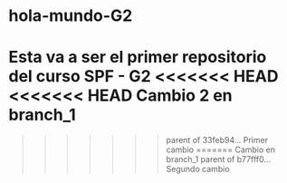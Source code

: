 # hola-mundo-G2
Esta va a ser el primer repositorio del curso SPF - G2
<<<<<<< HEAD
<<<<<<< HEAD
Cambio 2 en branch_1
=======
>>>>>>> parent of 33feb94... Primer cambio
=======
Cambio en branch_1
>>>>>>> parent of b77fff0... Segundo cambio
